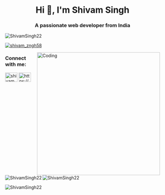 <h1 align="center">Hi 👋, I'm Shivam Singh</h1>
<h3 align="center">A passionate web developer from India</h3>

<p align="left"> <img src="https://komarev.com/ghpvc/?username=ShivamSingh22&label=Profile%20views&color=0e75b6&style=flat" alt="ShivamSingh22" /> </p>

<p align="left"> <a href="https://twitter.com/shivam_zngh58" target="blank"><img src="https://img.shields.io/twitter/follow/shivam_zngh58?logo=twitter&style=for-the-badge" alt="shivam_zngh58" /></a> </p>
<img align="right" alt="Coding" width="400" src="https://cdn.dribbble.com/users/2646423/screenshots/5507196/computer.gif">

<h3 align="left">Connect with me:</h3>
<p align="left">
<a href="https://twitter.com/shivam_zngh58" target="blank"><img align="center" src="https://raw.githubusercontent.com/rahuldkjain/github-profile-readme-generator/master/src/images/icons/Social/twitter.svg" alt="shivam_zngh58" height="30" width="40" /></a>
<a href="https://www.linkedin.com/in/shivam-zngh/" target="blank"><img align="center" src="https://raw.githubusercontent.com/rahuldkjain/github-profile-readme-generator/master/src/images/icons/Social/linked-in-alt.svg" alt="https://www.linkedin.com/in/shivam-zngh" height="30" width="40" /></a>
</p>

<p><img align="left" src="https://github-readme-stats.vercel.app/api/top-langs?username=ShivamSingh22&show_icons=true&locale=en&layout=compact" alt="ShivamSingh22" /></p>

<p>&nbsp;<img align="center" src="https://github-readme-stats.vercel.app/api?username=ShivamSingh22&show_icons=true&locale=en" alt="ShivamSingh22" /></p>

<p><img align="center" src="https://github-readme-streak-stats.herokuapp.com/?user=ShivamSingh22&" alt="ShivamSingh22" /></p>
